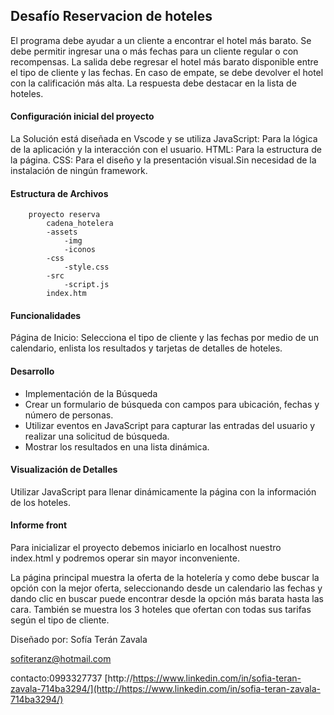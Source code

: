 ## Desafío Reservacion de hoteles

El programa debe ayudar a un cliente a encontrar el hotel más barato. Se debe permitir ingresar una o más fechas para un cliente regular o con recompensas. La salida debe regresar el hotel más barato disponible entre el tipo de cliente y las fechas. En caso de empate, se debe devolver el hotel con la calificación más alta. La respuesta debe destacar en la lista de hoteles.

#### Configuración inicial del proyecto

La Solución está diseñada en Vscode y se utiliza 
JavaScript: Para la lógica de la aplicación y la interacción con el usuario.
HTML: Para la estructura de la página.
CSS: Para el diseño y la presentación visual.Sin necesidad de la instalación de ningún framework.
#### Estructura de Archivos
		proyecto reserva
 			cadena_hotelera
 			-assets
				-img
				-iconos
			-css
				-style.css
			-src
				-script.js
			index.htm
#### Funcionalidades
Página de Inicio: Selecciona el tipo de cliente y las fechas por medio de un calendario, enlista los resultados y tarjetas de detalles de hoteles.
#### Desarrollo
- Implementación de la Búsqueda
- Crear un formulario de búsqueda con campos para ubicación, fechas y número de personas.
- Utilizar eventos en JavaScript para capturar las entradas del usuario y realizar una solicitud de búsqueda.
- Mostrar los resultados en una lista dinámica.

#### Visualización de Detalles
Utilizar JavaScript para llenar dinámicamente la página con la información de los hoteles.

#### Informe front

Para inicializar el proyecto debemos iniciarlo en localhost nuestro index.html y podremos operar sin mayor inconveniente.

La página principal muestra la oferta de la hotelería y como debe buscar la opción con la mejor oferta, seleccionando desde un calendario las fechas y dando clic en buscar puede encontrar desde la opción más barata hasta las cara.
También se muestra los 3 hoteles que ofertan con todas sus tarifas según el tipo de cliente.




Diseñado por: Sofía Terán Zavala

sofiteranz@hotmail.com

contacto:0993327737
[http://https://www.linkedin.com/in/sofia-teran-zavala-714ba3294/](http://https://www.linkedin.com/in/sofia-teran-zavala-714ba3294/)
